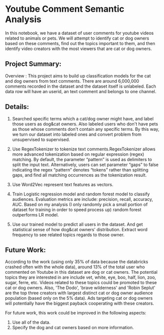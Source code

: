 # Youtube Comment Semantic Analysis

In this notebook, we have a dataset of user comments for youtube videos related to animals or pets. We will attempt to identify cat or dog owners based on these comments, find out the topics important to them, and then identify video creators with the most viewers that are cat or dog owners.

## Project Summary:   
Overview : This project aims to build up classification models for the cat and dog owners from text comments. There are around 6,000,000 comments recorded in the dataset and the dataset itself is unlabeled. Each data row will have an userid, an text comment and belongs to one channel. 

## Details:
1. Searched specific terms which a cat/dog owner might have, and label those users as dog&cat owners.  Also labeled users who don't have pets as those whose comments don't contain any specific terms.  By this way, we turn our dataset into labeled ones and convert problem from unsupervised to supervised. 

2. Use RegexTokenizer to tokenize text comments.RegexTokenizer allows more advanced tokenization based on regular expression (regex) matching. By default, the parameter “pattern” is used as delimiters to split the input text. Alternatively, users can set parameter “gaps” to false indicating the regex “pattern” denotes “tokens” rather than splitting gaps, and find all matching occurrences as the tokenization result.  

3. Use Word2Vec represent text features as vectors. 

4. Train Logistic regression model and random forest model to classify audiences. Evaluation metrics are include: precision, recall, accuracy, AUC. Based on my analysis (I only randomly pick a small portion of dataset for training in order to speed process up)  random forest outperforms LR model.

5. Use our trained model to predict all users in the dataset. And get statistical sense of how dog&cat owners' distribution.  Extract word frequency to see related topics regards to those owner.

## Future Work:
According to the work (using only 35% of data because the databricks crashed often with the whole data), around 13% of the total user who commented on Youtube in this dataset are dog or cat owners. The potential topics they are interested in are include vet, white, eye, boo, half, lion, zoo, sugar, ferre, etc. Videos related to these topics could be promoted to these cat or dog owners. Also, 'The Dodo', 'brave wilderness' and 'Robin Seplut' are the top three creators with largest distinct cat or dog owner audience population (based only on the 5% data). Ads targeting cat or dog owners will potentially have the biggest payback cooperating with these creators.

For future work, this work could be improved in the following aspects: 
  1. Use all of the data.
  2. Specify the dog and cat owners based on more information.
